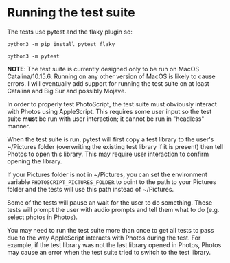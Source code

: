 # Running the test suite

The tests use pytest and the flaky plugin so:

`python3 -m pip install pytest flaky`

`python3 -m pytest`

**NOTE**:  The test suite is currently designed only to be run on MacOS Catalina/10.15.6.  Running on any other version of MacOS is likely to cause errors.  I will eventually add support for running the test suite on at least Catalina and Big Sur and possibly Mojave.

In order to properly test PhotoScript, the test suite must obviously interact with Photos using AppleScript.  This requires some user input so the test suite **must** be run with user interaction; it cannot be run in "headless" manner.

When the test suite is run, pytest will first copy a test library to the user's ~/Pictures folder (overwriting the existing test library if it is present) then tell Photos to open this library.  This may require user interaction to confirm opening the library.

If your Pictures folder is not in ~/Pictures, you can set the environment variable `PHOTOSCRIPT_PICTURES_FOLDER` to point to the path to your Pictures folder and the tests will use this path instead of ~/Pictures.

Some of the tests will pause an wait for the user to do something.  These tests will prompt the user with audio prompts and tell them what to do (e.g. select photos in Photos).

You may need to run the test suite more than once to get all tests to pass due to the way AppleScript interacts with Photos during the test.  For example, if the test library was not the last library opened in Photos, Photos may cause an error when the test suite tried to switch to the test library.